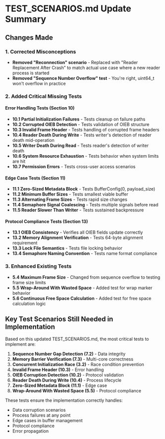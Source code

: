 # TEST_SCENARIOS.md Update Summary

## Changes Made

### 1. Corrected Misconceptions
- **Removed "Reconnection" scenario** - Replaced with "Reader Replacement After Crash" to match actual use case where a new reader process is started
- **Removed "Sequence Number Overflow" test** - You're right, uint64_t won't overflow in practice

### 2. Added Critical Missing Tests

#### Error Handling Tests (Section 10)
- **10.1 Partial Initialization Failures** - Tests cleanup on failure paths
- **10.2 Corrupted OIEB Detection** - Tests validation of OIEB structure
- **10.3 Invalid Frame Header** - Tests handling of corrupted frame headers
- **10.4 Reader Death During Write** - Tests writer's detection of reader death mid-operation
- **10.5 Writer Death During Read** - Tests reader's detection of writer death
- **10.6 System Resource Exhaustion** - Tests behavior when system limits are hit
- **10.7 Permission Errors** - Tests cross-user access scenarios

#### Edge Case Tests (Section 11)
- **11.1 Zero-Sized Metadata Block** - Tests BufferConfig(0, payload_size)
- **11.2 Minimum Buffer Sizes** - Tests smallest viable buffer
- **11.3 Alternating Frame Sizes** - Tests rapid size changes
- **11.4 Semaphore Signal Coalescing** - Tests multiple signals before read
- **11.5 Reader Slower Than Writer** - Tests sustained backpressure

#### Protocol Compliance Tests (Section 13)
- **13.1 OIEB Consistency** - Verifies all OIEB fields update correctly
- **13.2 Memory Alignment Verification** - Tests 64-byte alignment requirement
- **13.3 Lock File Semantics** - Tests file locking behavior
- **13.4 Semaphore Naming Convention** - Tests name format compliance

### 3. Enhanced Existing Tests
- **5.4 Maximum Frame Size** - Changed from sequence overflow to testing frame size limits
- **5.5 Wrap-Around With Wasted Space** - Added test for wrap marker behavior
- **5.6 Continuous Free Space Calculation** - Added test for free space calculation logic

## Key Test Scenarios Still Needed in Implementation

Based on this updated TEST_SCENARIOS.md, the most critical tests to implement are:

1. **Sequence Number Gap Detection (7.2)** - Data integrity
2. **Memory Barrier Verification (7.3)** - Multi-core correctness
3. **Concurrent Initialization Race (3.2)** - Race condition prevention
4. **Invalid Frame Header (10.3)** - Error handling
5. **OIEB Corruption Detection (10.2)** - Protocol validation
6. **Reader Death During Write (10.4)** - Process lifecycle
7. **Zero-Sized Metadata Block (11.1)** - Edge case
8. **Wrap-Around With Wasted Space (5.5)** - Protocol compliance

These tests ensure the implementation correctly handles:
- Data corruption scenarios
- Process failures at any point
- Edge cases in buffer management
- Protocol compliance
- Error propagation